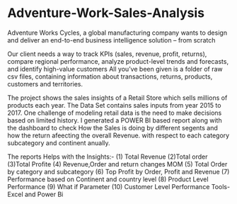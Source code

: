 # Adventure-Work-Sales-Analysis
Adventure Works Cycles, a global manufacturing company wants to 
design and deliver an end-to-end business intelligence solution – from scratch

Our  client needs a way to track KPIs (sales, revenue, profit, returns), compare regional 
performance, analyze product-level trends and forecasts, and identify high-value customers
All you’ve been given is a folder of raw csv files, containing information about transactions, 
returns, products, customers and territories.

The project shows the sales insights of a Retail Store which sells millions of products each year.
The Data Set contains sales inputs from year 2015 to 2017. One challenge of modeling retail data is the need to make decisions based on limited history. 
I generated a POWER BI based report along with the dashboard to check How the Sales is doing by different segents and how the return afeecting the overall Revenue.
with respect to each category subcategory and continent anually.

The reports Helps with the Insights:- (1) Total Revenue (2)Total order (3)Total Profite (4) Revenue,Order and return changes MOM (5) Total Order by category and subcategory 
(6) Top Profit by Order, Profit and Revenue (7) Performance based on Continent and country level (8) Product Level Performance (9) What if Parameter
(10) Customer Level Performance
Tools-Excel and Power Bi
